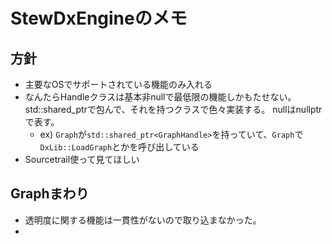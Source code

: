 # StewDxEngineのメモ
## 方針
- 主要なOSでサポートされている機能のみ入れる
- なんたらHandleクラスは基本非nullで最低限の機能しかもたせない。std::shared_ptrで包んで、それを持つクラスで色々実装する。
nullはnullptrで表す。
  - ex) ```Graph```が```std::shared_ptr<GraphHandle>```を持っていて、```Graph```で```DxLib::LoadGraph```とかを呼び出している
- Sourcetrail使って見てほしい

## Graphまわり
- 透明度に関する機能は一貫性がないので取り込まなかった。
- 